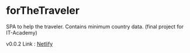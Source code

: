 # forTheTraveler
SPA to help the traveler. Contains minimum country data. (final project for IT-Academy)

v0.0.2
Link : [Netlify](https://forthetraveler.netlify.app/)
